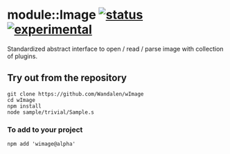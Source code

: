 
# module::Image  [![status](https://github.com/Wandalen/wImage/actions/workflows/StandardPublish.yml/badge.svg)](https://github.com/Wandalen/wImage/actions/workflows/StandardPublish.yml) [![experimental](https://img.shields.io/badge/stability-experimental-orange.svg)](https://github.com/emersion/stability-badges#experimental)

Standardized abstract interface to open / read / parse image with collection of plugins.

## Try out from the repository
```
git clone https://github.com/Wandalen/wImage
cd wImage
npm install
node sample/trivial/Sample.s
```

### To add to your project
```
npm add 'wimage@alpha'
```

